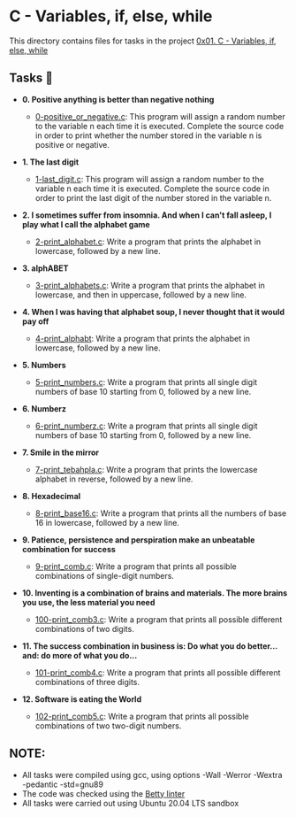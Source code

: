 # C - Variables, if, else, while

This directory contains files for tasks in the project [0x01. C - Variables, if, else, while](https://github.com/AtangfMokamogo/alx-low_level_programming/tree/main/0x01-variables_if_else_while)

## Tasks :page_with_curl:

* **0. Positive anything is better than negative nothing**
  * [0-positive_or_negative.c](https://github.com/AtangfMokamogo/alx-low_level_programming/blob/main/0x01-variables_if_else_while/0-positive_or_negative.c): This program will assign a random number to the variable n each time it is executed. Complete the source code in order to print whether the number stored in the variable n is positive or negative.
  
* **1. The last digit**
  * [1-last_digit.c](https://github.com/AtangfMokamogo/alx-low_level_programming/blob/main/0x01-variables_if_else_while/1-last_digit.c): This program will assign a random number to the variable n each time it is executed. Complete the source code in order to print the last digit of the number stored in the variable n.
  
* **2. I sometimes suffer from insomnia. And when I can't fall asleep, I play what I call the alphabet game**
  * [2-print_alphabet.c](https://github.com/AtangfMokamogo/alx-low_level_programming/blob/main/0x01-variables_if_else_while/2-print_alphabet.c):
  Write a program that prints the alphabet in lowercase, followed by a new line.
  
* **3. alphABET**
  * [3-print_alphabets.c](https://github.com/AtangfMokamogo/alx-low_level_programming/blob/main/0x01-variables_if_else_while/3-print_alphabets.c): Write a program that prints the alphabet in lowercase, and then in uppercase, followed by a new line.
  
* **4. When I was having that alphabet soup, I never thought that it would pay off**
  * [4-print_alphabt](https://github.com/AtangfMokamogo/alx-low_level_programming/blob/main/0x01-variables_if_else_while/4-print_alphabt.c): Write a program that prints the alphabet in lowercase, followed by a new line.
  
* **5. Numbers**
  * [5-print_numbers.c](https://github.com/AtangfMokamogo/alx-low_level_programming/blob/main/0x01-variables_if_else_while/5-print_numbers.c): Write a program that prints all single digit numbers of base 10 starting from 0, followed by a new line.
  
* **6. Numberz**
  * [6-print_numberz.c](https://github.com/AtangfMokamogo/alx-low_level_programming/blob/main/0x01-variables_if_else_while/6-print_numberz.c): Write a program that prints all single digit numbers of base 10 starting from 0, followed by a new line.
  
* **7. Smile in the mirror**
  * [7-print_tebahpla.c](https://github.com/AtangfMokamogo/alx-low_level_programming/blob/main/0x01-variables_if_else_while/7-print_tebahpla.c): Write a program that prints the lowercase alphabet in reverse, followed by a new line.
  
* **8. Hexadecimal**
  * [8-print_base16.c](https://github.com/AtangfMokamogo/alx-low_level_programming/blob/main/0x01-variables_if_else_while/8-print_base16.c): Write a program that prints all the numbers of base 16 in lowercase, followed by a new line.
  
* **9. Patience, persistence and perspiration make an unbeatable combination for success**
  * [9-print_comb.c](https://github.com/AtangfMokamogo/alx-low_level_programming/blob/main/0x01-variables_if_else_while/9-print_comb.c): Write a program that prints all possible combinations of single-digit numbers.
  
* **10. Inventing is a combination of brains and materials. The more brains you use, the less material you need**
  * [100-print_comb3.c](https://github.com/AtangfMokamogo/alx-low_level_programming/blob/main/0x01-variables_if_else_while/100-print_comb3.c): Write a program that prints all possible different combinations of two digits.
  
* **11. The success combination in business is: Do what you do better... and: do more of what you do...**
  * [101-print_comb4.c](https://github.com/AtangfMokamogo/alx-low_level_programming/blob/main/0x01-variables_if_else_while/101-print_comb4.c): Write a program that prints all possible different combinations of three digits.
  
* **12. Software is eating the World**
  * [102-print_comb5.c](https://github.com/AtangfMokamogo/alx-low_level_programming/blob/main/0x01-variables_if_else_while/102-print_comb5.c): Write a program that prints all possible combinations of two two-digit numbers.
  
## NOTE:
* All tasks were compiled using gcc, using options -Wall -Werror -Wextra -pedantic -std=gnu89
* The code was checked using the [Betty linter](https://github.com/holbertonschool/Betty/wiki)
* All tasks were carried out using Ubuntu 20.04 LTS sandbox
